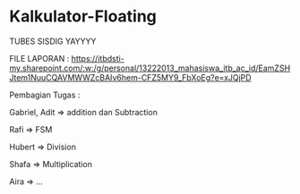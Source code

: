 # Kalkulator-Floating
TUBES SISDIG YAYYYY

FILE LAPORAN :
https://itbdsti-my.sharepoint.com/:w:/g/personal/13222013_mahasiswa_itb_ac_id/EamZSHJtem1NuuCQAVMWWZcBAIv6hem-CFZ5MY9_FbXoEg?e=xJQjPD

Pembagian Tugas :

Gabriel, Adit => addition dan Subtraction

Rafi => FSM

Hubert => Division

Shafa => Multiplication

Aira => ...
